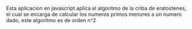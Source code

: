 Esta aplicacion en javascript aplica el algoritmo de la criba de eratostenes, el cual se encarga de calcular los numeros primos menores a un numero dado, este algoritmo es de orden n^2
